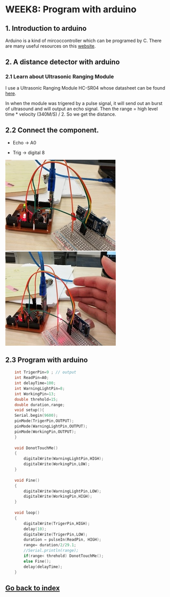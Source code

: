 # WEEK8: Program with arduino

## 1. Introduction to arduino
Arduino is a kind of mircoccontroller which can be programed by C. There are many useful resources on this [website](https://www.arduino.cc/).

## 2. A distance detector with arduino

### 2.1 Learn about Ultrasonic Ranging Module 

I use a Ultrasonic Ranging Module HC-SR04 whose datasheet can be found [here](HCSR04.pdf).

In when the module was trigered by a pulse signal, it will send out an burst of ultrasound and will output an echo signal.  Then the range = high level time * velocity (340M/S) / 2. So we get the distance.

## 2.2 Connect the component.
- Echo -> A0

- Trig -> digital 8

<img src="fine.jpg">
<img src="Tooclose.jpg">

## 2.3 Program with arduino
	
```c
	int TrigerPin=9 ; // output
	int ReadPin=A0; 
	int delayTime=100;
	int WarningLightPin=8;
	int WorkingPin=13;
	double threhold=15;
	double duration,range;
	void setup(){
  	Serial.begin(9600);
  	pinMode(TrigerPin,OUTPUT);
  	pinMode(WarningLightPin,OUTPUT);
  	pinMode(WorkingPin,OUTPUT);
	}

	void DonotTouchMe()
	{
    	digitalWrite(WarningLightPin,HIGH);
    	digitalWrite(WorkingPin,LOW);
	}

	void Fine()
	{
  		digitalWrite(WarningLightPin,LOW);
  		digitalWrite(WorkingPin,HIGH);
	}

	void loop() 
	{
  		digitalWrite(TrigerPin,HIGH);
  		delay(10);
  		digitalWrite(TrigerPin,LOW);
  		duration = pulseIn(ReadPin, HIGH);
  		range= duration/2/29.1;
  		//Serial.println(range);
  		if(range< threhold) DonotTouchMe();
  		else Fine();
  		delay(delayTime); 
	}
```



## [Go back to index](../index.md)